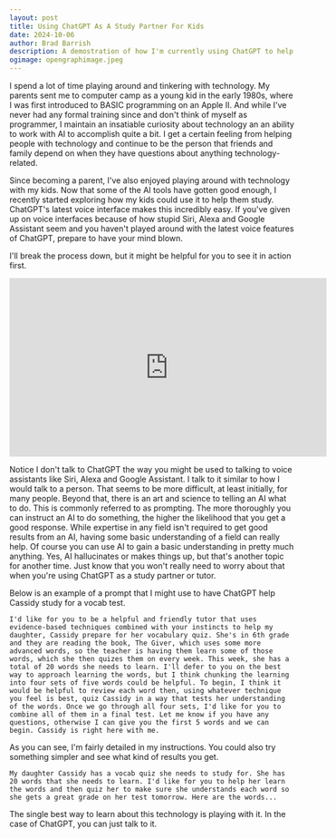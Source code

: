 ```yaml
---
layout: post
title: Using ChatGPT As A Study Partner For Kids
date: 2024-10-06
author: Brad Barrish
description: A demostration of how I'm currently using ChatGPT to help my kids study for school quizes
ogimage: opengraphimage.jpeg
---
```


I spend a lot of time playing around and tinkering with technology. My parents sent me to computer camp as a young kid in the early 1980s, where I was first introduced to BASIC programming on an Apple II. And while I've never had any formal training since and don't think of myself as programmer, I maintain an insatiable curiosity about technology an an ability to work with AI to accomplish quite a bit. I get a certain feeling from helping people with technology and continue to be the person that friends and family depend on when they have questions about anything technology-related. 

Since becoming a parent, I've also enjoyed playing around with technology with my kids. Now that some of the AI tools have gotten good enough, I recently started exploring how my kids could use it to help them study. ChatGPT's latest voice interface makes this incredibly easy. If you've given up on voice interfaces because of how stupid Siri, Alexa and Google Assistant seem and you haven't played around with the latest voice features of ChatGPT, prepare to have your mind blown.

I'll break the process down, but it might be helpful for you to see it in action first.

<iframe width="560" height="315" src="https://www.youtube-nocookie.com/embed/nS0aGCyCToE?si=5nVlQ1E_zy5mvtw9" title="YouTube video player" frameborder="0" allow="accelerometer; autoplay; clipboard-write; encrypted-media; gyroscope; picture-in-picture; web-share" referrerpolicy="strict-origin-when-cross-origin" allowfullscreen></iframe>

Notice I don't talk to ChatGPT the way you might be used to talking to voice assistants like Siri, Alexa and Google Assistant. I talk to it similar to how I would talk to a person. That seems to be more difficult, at least initially, for many people. Beyond that, there is an art and science to telling an AI what to do. This is commonly referred to as prompting. The more thoroughly you can instruct an AI to do something, the higher the likelihood that you get a good response. While expertise in any field isn't required to get good results from an AI, having some basic understanding of a field can really help. Of course you can use AI to gain a basic understanding in pretty much anything. Yes, AI hallucinates or makes things up, but that's another topic for another time. Just know that you won't really need to worry about that when you're using ChatGPT as a study partner or tutor.

Below is an example of a prompt that I might use to have ChatGPT help Cassidy study for a vocab test.

```
I'd like for you to be a helpful and friendly tutor that uses evidence-based techniques combined with your instincts to help my daughter, Cassidy prepare for her vocabulary quiz. She's in 6th grade and they are reading the book, The Giver, which uses some more advanced words, so the teacher is having them learn some of those words, which she then quizes them on every week. This week, she has a total of 20 words she needs to learn. I'll defer to you on the best way to approach learning the words, but I think chunking the learning into four sets of five words could be helpful. To begin, I think it would be helpful to review each word then, using whatever technique you feel is best, quiz Cassidy in a way that tests her understanding of the words. Once we go through all four sets, I'd like for you to combine all of them in a final test. Let me know if you have any questions, otherwise I can give you the first 5 words and we can begin. Cassidy is right here with me. 
```

As you can see, I'm fairly detailed in my instructions. You could also try something simpler and see what kind of results you get.

```
My daughter Cassidy has a vocab quiz she needs to study for. She has 20 words that she needs to learn. I'd like for you to help her learn the words and then quiz her to make sure she understands each word so she gets a great grade on her test tomorrow. Here are the words...
```

The single best way to learn about this technology is playing with it. In the case of ChatGPT, you can just talk to it. 